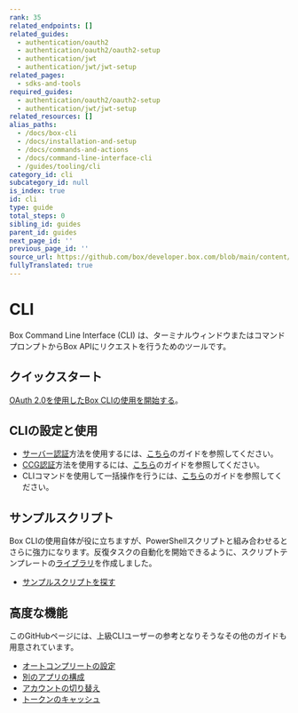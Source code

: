 ```yaml
---
rank: 35
related_endpoints: []
related_guides:
  - authentication/oauth2
  - authentication/oauth2/oauth2-setup
  - authentication/jwt
  - authentication/jwt/jwt-setup
related_pages:
  - sdks-and-tools
required_guides:
  - authentication/oauth2/oauth2-setup
  - authentication/jwt/jwt-setup
related_resources: []
alias_paths:
  - /docs/box-cli
  - /docs/installation-and-setup
  - /docs/commands-and-actions
  - /docs/command-line-interface-cli
  - /guides/tooling/cli
category_id: cli
subcategory_id: null
is_index: true
id: cli
type: guide
total_steps: 0
sibling_id: guides
parent_id: guides
next_page_id: ''
previous_page_id: ''
source_url: https://github.com/box/developer.box.com/blob/main/content/guides/cli/index.md
fullyTranslated: true
---
```

# CLI

Box Command Line Interface (CLI) は、ターミナルウィンドウまたはコマンドプロンプトからBox APIにリクエストを行うためのツールです。

## クイックスタート

[OAuth 2.0を使用したBox CLIの使用を開始する][qs]。

## CLIの設定と使用

* [サーバー認証][jwt]方法を使用するには、[こちら][jwt-page]のガイドを参照してください。
* [CCG認証][ccg]方法を使用するには、[こちら][ccg-page]のガイドを参照してください。
* CLIコマンドを使用して一括操作を行うには、[こちら][bulk]のガイドを参照してください。

## サンプルスクリプト

Box CLIの使用自体が役に立ちますが、PowerShellスクリプトと組み合わせるとさらに強力になります。反復タスクの自動化を開始できるように、スクリプトテンプレートの[ライブラリ][scripts]を作成しました。

* [サンプルスクリプトを探す][scripts-docs]

## 高度な機能

このGitHubページには、上級CLIユーザーの参考となりそうなその他のガイドも用意されています。

* [オートコンプリートの設定][cli-autocomplete]
* [別のアプリの構成][cli-add-config]
* [アカウントの切り替え][cli-switch]
* [トークンのキャッシュ][cache]

[cli]: https://github.com/box/boxcli

[cli-autocomplete]: https://github.com/box/boxcli/blob/main/docs/autocomplete.md

[cli-switch]: https://github.com/box/boxcli/blob/main/docs/configure.md#box-configureenvironmentsswitch-user-userid

[cli-add-config]: https://github.com/box/boxcli/blob/main/docs/configure.md#box-configureenvironmentsadd-path

[qs]: g://cli/quick-start

[cache]: https://github.com/box/boxcli/blob/main/docs/configure.md#box-configureenvironmentsupdate-name

[jwt]: g://authentication/jwt

[jwt-page]: g://cli/cli-docs/jwt-cli

[scripts]: https://github.com/box/boxcli/tree/main/examples

[scripts-docs]: g://cli/scripts/index

[ccg]: g://authentication/client-credentials

[ccg-page]: https://github.com/box/boxcli/tree/main/docs/configure.md#box-configureenvironmentsadd-path

[bulk]: https://github.com/box/boxcli/blob/main/docs/Bulk%20actions/README.md
